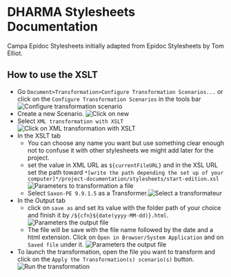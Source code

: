 # DHARMA Stylesheets Documentation

Campa Epidoc Stylesheets initially adapted from Epidoc Stylesheets by Tom Elliot.

## How to use the XSLT
- Go `Document>Transformation>Configure Transformation Scenarios...` or click on the `Configure Transformation Scenarios` in the tools bar
![Configure transformation scenario](https://github.com/erc-dharma/project-documentation/blob/master/stylesheets/images/transformationScenario01.png)
- Create a new Scenario. ![Click on new](https://github.com/erc-dharma/project-documentation/blob/master/stylesheets/images/transformationScenario02.png)
- Select `XML transformation with XSLT`![Click on XML transformation with XSLT](https://github.com/erc-dharma/project-documentation/blob/master/stylesheets/images/transformationScenario03.png)
- In the XSLT tab
    - You can choose any name you want but use something clear enough not to confuse it with other stylesheets we might add later for the project.
    - set the value in XML URL as `${currentFileURL}` and in the XSL URL set the path toward  `*[write the path depending the set up of your computer]*/project-documentation/stylesheets/start-edition.xsl` ![Parameters to transformation a file](https://github.com/erc-dharma/project-documentation/blob/master/stylesheets/images/transformationScenario04.png)
    - Select `Saxon-PE 9.9.1.5` as a Transformer.![Select a transformateur](https://github.com/erc-dharma/project-documentation/blob/master/stylesheets/images/transformationScenario04.png)
- In the Output tab
    - click on `save as` and set its value with the folder path of your choice and finish it by `/${cfn}${date(yyyy-MM-dd)}.html`. ![Parameters the output file](https://github.com/erc-dharma/project-documentation/blob/master/stylesheets/images/transformationScenario05.png)
    - The file will be save with the file name followed by the date and a html extension. Click on `Òpen in Browser/System Application` and on `Saved file` under it. ![Parameters the output file](https://github.com/erc-dharma/project-documentation/blob/master/stylesheets/images/transformationScenario06.png)
- To launch the transformation, open the file you want to transform and click on the `Apply the Transformation(s) scenario(s)` button.![Run the transformation](https://github.com/erc-dharma/project-documentation/blob/master/stylesheets/images/transformationScenario07.png)
